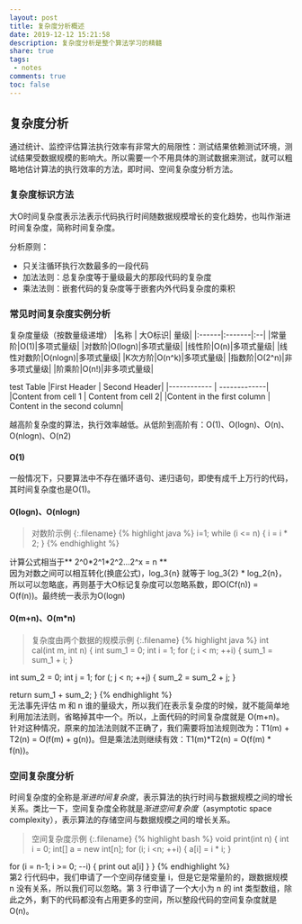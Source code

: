 ```yaml
---
layout: post
title: 复杂度分析概述
date: 2019-12-12 15:21:58
description: 复杂度分析是整个算法学习的精髓
share: true
tags:
 - notes
comments: true
toc: false
---
```


## 复杂度分析

通过统计、监控评估算法执行效率有非常大的局限性：测试结果依赖测试环境，测试结果受数据规模的影响大。所以需要一个不用具体的测试数据来测试，就可以粗略地估计算法的执行效率的方法，即时间、空间复杂度分析方法。

### 复杂度标识方法

大O时间复杂度表示法表示代码执行时间随数据规模增长的变化趋势，也叫作渐进时间复杂度，简称时间复杂度。  

分析原则：

* 只关注循环执行次数最多的一段代码
* 加法法则：总复杂度等于量级最大的那段代码的复杂度
* 乘法法则：嵌套代码的复杂度等于嵌套内外代码复杂度的乘积

### 常见时间复杂度实例分析

复杂度量级（按数量级递增）
|名称 | 大O标识| 量级|
|:------|:-------|:--|
|常量阶|O(1)|多项式量级|
|对数阶|O(logn)|多项式量级|
|线性阶|O(n)|多项式量级|
|线性对数阶|O(nlogn)|多项式量级|
|K次方阶|O(n^k)|多项式量级|
|指数阶|O(2^n)|非多项式量级|
|阶乘阶|O(n!)|非多项式量级|

test Table
|First Header | Second Header|
|------------ | -------------|
|Content from cell 1 | Content from cell 2|
|Content in the first column | Content in the second column|

越高阶复杂度的算法，执行效率越低。从低阶到高阶有：O(1)、O(logn)、O(n)、O(nlogn)、O(n2)

#### O(1)

一般情况下，只要算法中不存在循环语句、递归语句，即使有成千上万行的代码，其时间复杂度也是Ο(1)。

#### O(logn)、O(nlogn)

>对数阶示例
{:.filename}
{% highlight java %}
 i=1;
 while (i <= n)  {
   i = i * 2;
 }
{% endhighlight %}

计算公式相当于** 2^0\*2^1\*2^2...2^x = n **  
因为对数之间可以相互转化(换底公式)，log_3{n} 就等于 log_3{2} * log_2{n}，所以可以忽略底，再则基于大O标记复杂度可以忽略系数，即O(Cf(n)) = O(f(n))。最终统一表示为O(logn)

#### O(m+n)、O(m*n)

>复杂度由两个数据的规模示例
{:.filename}
{% highlight java %}
int cal(int m, int n) {
  int sum_1 = 0;
  int i = 1;
  for (; i < m; ++i) {
    sum_1 = sum_1 + i;
  }

  int sum_2 = 0;
  int j = 1;
  for (; j < n; ++j) {
    sum_2 = sum_2 + j;
  }

  return sum_1 + sum_2;
}
{% endhighlight %}  
无法事先评估 m 和 n 谁的量级大，所以我们在表示复杂度的时候，就不能简单地利用加法法则，省略掉其中一个。所以，上面代码的时间复杂度就是 O(m+n)。  
针对这种情况，原来的加法法则就不正确了，我们需要将加法规则改为：T1(m) + T2(n) = O(f(m) + g(n))。但是乘法法则继续有效：T1(m)*T2(n) = O(f(m) * f(n))。

### 空间复杂度分析

时间复杂度的全称是*渐进时间复杂度*，表示算法的执行时间与数据规模之间的增长关系。类比一下，空间复杂度全称就是*渐进空间复杂度*（asymptotic space complexity），表示算法的存储空间与数据规模之间的增长关系。

>空间复杂度示例
{:.filename}
{% highlight bash %}
void print(int n) {
  int i = 0;
  int[] a = new int[n];
  for (i; i <n; ++i) {
    a[i] = i * i;
  }

  for (i = n-1; i >= 0; --i) {
    print out a[i]
  }
}
{% endhighlight %}  
 第2 行代码中，我们申请了一个空间存储变量 i，但是它是常量阶的，跟数据规模 n 没有关系，所以我们可以忽略。第 3 行申请了一个大小为 n 的 int 类型数组，除此之外，剩下的代码都没有占用更多的空间，所以整段代码的空间复杂度就是 O(n)。